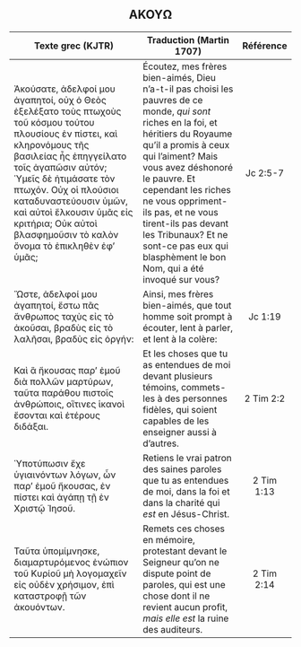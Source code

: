 <h2 align="center">ΑΚΟΥΩ</h2>

|Texte grec (KJTR)|Traduction (Martin 1707)|Référence|
|-----|-----|:---:
 Ἀκούσατε, ἀδελφοί μου ἀγαπητοί, οὐχ ὁ Θεὸς ἐξελέξατο τοὺς πτωχοὺς τοῦ κόσμου τούτου πλουσίους ἐν πίστει, καὶ κληρονόμους τῆς βασιλείας ἧς ἐπηγγείλατο τοῖς ἀγαπῶσιν αὐτόν; Ὑμεῖς δὲ ἠτιμάσατε τὸν πτωχόν. Οὐχ οἱ πλούσιοι καταδυναστεύουσιν ὑμῶν, καὶ αὐτοὶ ἕλκουσιν ὑμᾶς εἰς κριτήρια; Οὐκ αὐτοὶ βλασφημοῦσιν τὸ καλὸν ὄνομα τὸ ἐπικληθὲν ἐφʼ ὑμᾶς;|Écoutez, mes frères bien-aimés, Dieu n’a-t-il pas choisi les pauvres de ce monde, _qui sont_ riches en la foi, et héritiers du Royaume qu’il a promis à ceux qui l’aiment? Mais vous avez déshonoré le pauvre. Et cependant les riches ne vous oppriment-ils pas, et ne vous tirent-ils pas devant les Tribunaux? Et ne sont-ce pas eux qui blasphèment le bon Nom, qui a été invoqué sur vous? |Jc 2:5-7|
Ὥστε, ἀδελφοί μου ἀγαπητοί, ἔστω πᾶς ἄνθρωπος ταχὺς εἰς τὸ ἀκοῦσαι, βραδὺς εἰς τὸ λαλῆσαι, βραδὺς εἰς ὀργήν:|Ainsi, mes frères bien-aimés, que tout homme soit prompt à écouter, lent à parler, et lent à la colère:|Jc 1:19|
Καὶ ἃ ἤκουσας παρʼ ἐμοῦ διὰ πολλῶν μαρτύρων, ταῦτα παράθου πιστοῖς ἀνθρώποις, οἵτινες ἱκανοὶ ἔσονται καὶ ἑτέρους διδάξαι.|Et les choses que tu as entendues de moi devant plusieurs témoins, commets-les à des personnes fidèles, qui soient capables de les enseigner aussi à d’autres.|2 Tim 2:2|
Ὑποτύπωσιν ἔχε ὑγιαινόντων λόγων, ὧν παρʼ ἐμοῦ ἤκουσας, ἐν πίστει καὶ ἀγάπῃ τῇ ἐν Χριστῷ Ἰησοῦ.|Retiens le vrai patron des saines paroles que tu as entendues de moi, dans la foi et dans la charité qui _est_ en Jésus-Christ.|2 Tim 1:13|
Ταῦτα ὑπομίμνησκε, διαμαρτυρόμενος ἐνώπιον τοῦ Κυρίοῦ μὴ λογομαχεῖν εἰς οὐδὲν χρήσιμον, ἐπὶ καταστροφῇ τῶν ἀκουόντων.|Remets ces choses en mémoire, protestant devant le Seigneur qu’on ne dispute point de paroles, qui est une chose dont il ne revient aucun profit, _mais elle est_ la ruine des auditeurs.|2 Tim 2:14|
